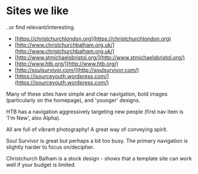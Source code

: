 Sites we like
=============

..or find relevant/interesting.

* [https://christchurchlondon.org](https://christchurchlondon.org)
* [http://www.christchurchbalham.org.uk/](http://www.christchurchbalham.org.uk/)
* [http://www.stmichaelsbristol.org/](http://www.stmichaelsbristol.org/)
* [http://www.htb.org/](http://www.htb.org/)
* [http://soulsurvivor.com/](http://soulsurvivor.com/)
* [https://isourceyouth.wordpress.com/](https://isourceyouth.wordpress.com/)

Many of these sites have simple and clear navigation, bold images
(particularly on the homepage), and 'younger' designs.

HTB has a navigation aggressively targeting new people (first nav item
is 'I'm New', also Alpha).

All are full of vibrant photography! A great way of conveying spirit.

Soul Survivor is great but perhaps a bit too busy. The primary
navigation is slightly harder to focus on/decipher.

Christchurch Balham is a stock design - shows that a template site can
work well if your budget is limited.
